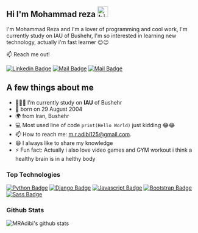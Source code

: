 ## Hi I'm Mohammad reza <img src="https://user-images.githubusercontent.com/1303154/88677602-1635ba80-d120-11ea-84d8-d263ba5fc3c0.gif" width="28px" height="28px" alt="hi">

I'm Mohammad Reza and I'm a lover of programming and cool work, I'm currently study on IAU of Bushehr, I'm so interested in learning new technology, actually i'm fast learner 😉😉

:mailbox: Reach me out!

[![Linkedin Badge](https://img.shields.io/badge/-Mohammad_Reza_Adibi-0e76a8?style=flat&labelColor=0e76a8&logo=linkedin&logoColor=white)](https://www.linkedin.com/in/mohammad-reza-adibi-b4370a221/) [![Mail Badge](https://img.shields.io/badge/-@MohammadRezaAdibi-e84393?style=flat&labelColor=e84393&logo=instagram&logoColor=white)](https://www.instagram.com/mohammad_reza_adibi/) [![Mail Badge](https://img.shields.io/badge/-Mohammad_Reza_Adibi-c0392b?style=flat&labelColor=c0392b&logo=gmail&logoColor=white)](mailto:m.r.adibi125@gmail.com)

<!-- TODO: Add last video link -->

## A few things about me

- 👨🏻‍🎓 I’m currently study on **IAU** of Bushehr
- 👀 born on 29 August 2004
- 🌍 from Iran, Bushehr
- :computer: Most used line of code `print(Hello World)` just kidding 😂😂
- 📫 How to reach me: m.r.adibi125@gmail.com.
- 😄 I always like to share my knowledge
- ⚡ Fun fact: Actually i also love video games and GYM workout i think a healthy brain is in a helthy body

### Top Technologies

<!-- TODO: Make technologies links takes you to repositories -->

[![Python Badge](https://img.shields.io/badge/-Python-ffc938?style=for-the-badge&labelColor=2d3436&logo=python&logoColor=61DBFB)](https://github.com/MRAdibi/Calculator-With-Pyqt5) [![Django Badge](https://img.shields.io/badge/-Django-092c1e?style=for-the-badge&labelColor=1f211f&logo=django&logoColor=fff)](#) [![Javascript Badge](https://img.shields.io/badge/-Javascript-F0DB4F?style=for-the-badge&labelColor=2d3436&logo=javascript&logoColor=F0DB4F)](https://github.com/MRAdibi/Speed-Type)  [![Bootstrap Badge](https://img.shields.io/badge/-Bootstrap-34495e?style=for-the-badge&labelColor=7813e4&logo=bootstrap&logoColor=fff)](https://github.com/MRAdibi/Speed-Type) [![Sass Badge](https://img.shields.io/badge/-SASS-e84393?style=for-the-badge&labelColor=dfe6e9&logo=sass&logoColor=e84393)](#)


### Github Stats

![MRAdibi's github stats](https://github-readme-stats.vercel.app/api?username=MRAdibi&count_private=true&theme=dracula&hide=prs)
